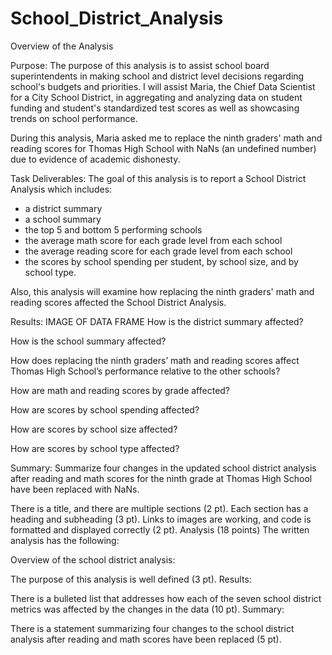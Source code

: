 # School_District_Analysis

Overview of the Analysis

Purpose: The purpose of this analysis is to assist school board superintendents in making school and district level decisions regarding school's budgets and priorities. I will assist Maria, the Chief Data Scientist for a City School District, in aggregating and analyzing data on student funding and student's standardized test scores as well as showcasing trends on school performance. 

During this analysis, Maria asked me to replace the ninth graders' math and reading scores for Thomas High School with NaNs (an undefined number) due to evidence of academic dishonesty. 

Task Deliverables: The goal of this analysis is to report a School District Analysis which includes:
- a district summary
- a school summary
- the top 5 and bottom 5 performing schools
- the average math score for each grade level from each school
- the average reading score for each grade level from each school
- the scores by school spending per student, by school size, and by school type. 

Also, this analysis will examine how replacing the ninth graders' math and reading scores affected the School District Analysis.

Results: IMAGE OF DATA FRAME
How is the district summary affected?

How is the school summary affected?

How does replacing the ninth graders’ math and reading scores affect Thomas High School’s performance relative to the other schools?

How are math and reading scores by grade affected?

How are scores by school spending affected?

How are scores by school size affected?

How are scores by school type affected?

Summary: Summarize four changes in the updated school district analysis after reading and math scores for the ninth grade at Thomas High School have been replaced with NaNs.

There is a title, and there are multiple sections (2 pt).
Each section has a heading and subheading (3 pt).
Links to images are working, and code is formatted and displayed correctly (2 pt).
Analysis (18 points)
The written analysis has the following:

Overview of the school district analysis:

The purpose of this analysis is well defined (3 pt).
Results:

There is a bulleted list that addresses how each of the seven school district metrics was affected by the changes in the data (10 pt).
Summary:

There is a statement summarizing four changes to the school district analysis after reading and math scores have been replaced (5 pt).
